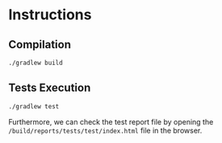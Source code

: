 # Instructions

## Compilation

```bash
./gradlew build 
```

## Tests Execution

```bash
./gradlew test
```

Furthermore, we can check the test report file by opening the `/build/reports/tests/test/index.html` file in the browser.